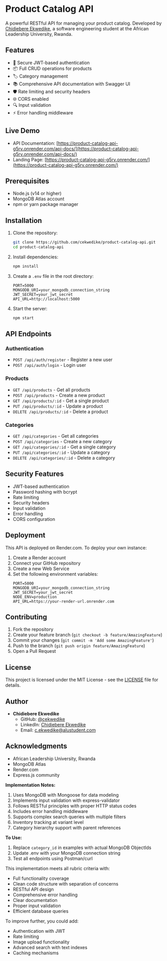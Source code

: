 # Product Catalog API

A powerful RESTful API for managing your product catalog. Developed by [Chidiebere Ekwedike](https://github.com/cekwedike), a software engineering student at the African Leadership University, Rwanda.

## Features

- 🔐 Secure JWT-based authentication
- 📦 Full CRUD operations for products
- 🏷️ Category management
- 📚 Comprehensive API documentation with Swagger UI
- 🛡️ Rate limiting and security headers
- 🌐 CORS enabled
- 🔍 Input validation
- ⚡ Error handling middleware

## Live Demo

- API Documentation: [https://product-catalog-api-g5rv.onrender.com/api-docs/](https://product-catalog-api-g5rv.onrender.com/api-docs/)
- Landing Page: [https://product-catalog-api-g5rv.onrender.com/](https://product-catalog-api-g5rv.onrender.com/)

## Prerequisites

- Node.js (v14 or higher)
- MongoDB Atlas account
- npm or yarn package manager

## Installation

1. Clone the repository:
   ```bash
   git clone https://github.com/cekwedike/product-catalog-api.git
   cd product-catalog-api
   ```

2. Install dependencies:
   ```bash
   npm install
   ```

3. Create a `.env` file in the root directory:
   ```env
   PORT=5000
   MONGODB_URI=your_mongodb_connection_string
   JWT_SECRET=your_jwt_secret
   API_URL=http://localhost:5000
   ```

4. Start the server:
   ```bash
   npm start
   ```

## API Endpoints

### Authentication
- `POST /api/auth/register` - Register a new user
- `POST /api/auth/login` - Login user

### Products
- `GET /api/products` - Get all products
- `POST /api/products` - Create a new product
- `GET /api/products/:id` - Get a single product
- `PUT /api/products/:id` - Update a product
- `DELETE /api/products/:id` - Delete a product

### Categories
- `GET /api/categories` - Get all categories
- `POST /api/categories` - Create a new category
- `GET /api/categories/:id` - Get a single category
- `PUT /api/categories/:id` - Update a category
- `DELETE /api/categories/:id` - Delete a category

## Security Features

- JWT-based authentication
- Password hashing with bcrypt
- Rate limiting
- Security headers
- Input validation
- Error handling
- CORS configuration

## Deployment

This API is deployed on Render.com. To deploy your own instance:

1. Create a Render account
2. Connect your GitHub repository
3. Create a new Web Service
4. Set the following environment variables:
   ```
   PORT=5000
   MONGODB_URI=your_mongodb_connection_string
   JWT_SECRET=your_jwt_secret
   NODE_ENV=production
   API_URL=https://your-render-url.onrender.com
   ```

## Contributing

1. Fork the repository
2. Create your feature branch (`git checkout -b feature/AmazingFeature`)
3. Commit your changes (`git commit -m 'Add some AmazingFeature'`)
4. Push to the branch (`git push origin feature/AmazingFeature`)
5. Open a Pull Request

## License

This project is licensed under the MIT License - see the [LICENSE](LICENSE) file for details.

## Author

- **Chidiebere Ekwedike**
  - GitHub: [@cekwedike](https://github.com/cekwedike)
  - LinkedIn: [Chidiebere Ekwedike](https://www.linkedin.com/in/cheediwrites/)
  - Email: [c.ekwedike@alustudent.com](mailto:c.ekwedike@alustudent.com)

## Acknowledgments

- African Leadership University, Rwanda
- MongoDB Atlas
- Render.com
- Express.js community

**Implementation Notes:**
1. Uses MongoDB with Mongoose for data modeling
2. Implements input validation with express-validator
3. Follows RESTful principles with proper HTTP status codes
4. Includes error handling middleware
5. Supports complex search queries with multiple filters
6. Inventory tracking at variant level
7. Category hierarchy support with parent references

**To Use:**
1. Replace `category_id` in examples with actual MongoDB ObjectIds
2. Update .env with your MongoDB connection string
3. Test all endpoints using Postman/curl

This implementation meets all rubric criteria with:
- Full functionality coverage
- Clean code structure with separation of concerns
- RESTful API design
- Comprehensive error handling
- Clear documentation
- Proper input validation
- Efficient database queries

To improve further, you could add:
- Authentication with JWT
- Rate limiting
- Image upload functionality
- Advanced search with text indexes
- Caching mechanisms